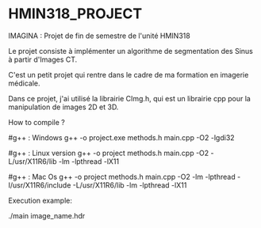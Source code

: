 # HMIN318_PROJECT
IMAGINA : Projet de fin de semestre de l'unité HMIN318

Le projet consiste à implémenter un algorithme de segmentation des Sinus à partir d'Images CT.

C'est un petit projet qui rentre dans le cadre de ma formation en imagerie médicale.

Dans ce projet, j'ai utilisé la librairie CImg.h, qui est un librairie cpp pour la manipulation de images 2D et 3D.

How to compile ?

#g++ : Windows
g++ -o project.exe methods.h main.cpp -O2 -lgdi32

#g++ : Linux version
g++ -o project methods.h main.cpp -O2 -L/usr/X11R6/lib -lm -lpthread -lX11

#g++ : Mac Os
g++ -o project methods.h main.cpp -O2 -lm -lpthread -I/usr/X11R6/include -L/usr/X11R6/lib -lm -lpthread -lX11


Execution example:

./main image_name.hdr
